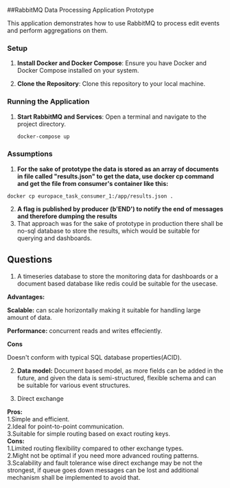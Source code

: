 ##RabbitMQ Data Processing Application Prototype

This application demonstrates how to use RabbitMQ to process edit events and perform aggregations on them.

### Setup

1. **Install Docker and Docker Compose**:
   Ensure you have Docker and Docker Compose installed on your system.

2. **Clone the Repository**:
   Clone this repository to your local machine.


### Running the Application

1. **Start RabbitMQ and Services**:
   Open a terminal and navigate to the project directory.

   ```bash
   docker-compose up
   ```
   

### Assumptions 

1. **For the sake of prototype the data is stored as an array of documents in file called "results.json" to get the data, use docker cp command and get the file from consumer's container like this:**

```commandline
docker cp europace_task_consumer_1:/app/results.json .
```   

2. **A flag is published by producer (b'END') to notify the end of messages and therefore dumping the results**
3. That approach was for the sake of prototype in production there shall be no-sql database to store the results, which would be suitable for querying and dashboards.


## Questions

1. A timeseries database to store the monitoring data for dashboards or a document based database like redis could be suitable for the usecase.

**Advantages:**

**Scalable:** can scale horizontally making it suitable for handling large amount of data.

**Performance:** concurrent reads and writes effeciently.

**Cons**

Doesn't conform with typical SQL database properties(ACID). 



2. **Data model:**  Document based model, as more fields can be added in the future, and given the data is semi-structured, flexible schema and can be suitable for various event structures.  


3. Direct exchange 

**Pros:**  
1.Simple and efficient.  
2.Ideal for point-to-point communication.  
3.Suitable for simple routing based on exact routing keys.  
**Cons:**  
1.Limited routing flexibility compared to other exchange types.  
2.Might not be optimal if you need more advanced routing patterns.
3.Scalability and fault tolerance wise direct exchange may be not the strongest, if queue goes down messages can be lost and additional mechanism shall be implemented to avoid that. 